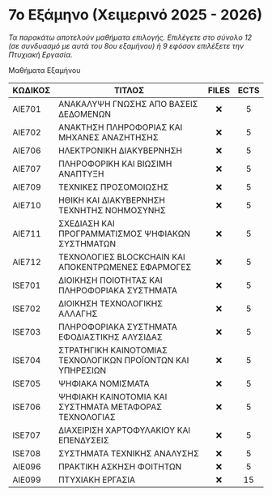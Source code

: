 # 7ο Εξάμηνο (Χειμερινό 2025 - 2026)

_Τα παρακάτω αποτελούν μαθήματα επιλογής. Επιλέγετε στο σύνολο 12 (σε συνδυασμό με αυτά του 8ου εξαμήνου) ή 9 εφόσον επιλέξετε την Πτυχιακή Εργασία._

Μαθήματα Εξαμήνου

| ΚΩΔΙΚΟΣ | ΤΙΤΛΟΣ                                                      | FILES | ECTS |
| ------- | ----------------------------------------------------------- | :---: | :--: |
| AIE701  | ΑΝΑΚΑΛΥΨΗ ΓΝΩΣΗΣ ΑΠΟ ΒΑΣΕΙΣ ΔΕΔΟΜΕΝΩΝ                       |  ❌   |  5   |
| AIE702  | ΑΝΑΚΤΗΣΗ ΠΛΗΡΟΦΟΡΙΑΣ ΚΑΙ ΜΗΧΑΝΕΣ ΑΝΑΖΗΤΗΣΗΣ                 |  ❌   |  5   |
| AIE706  | ΗΛΕΚΤΡΟΝΙΚΗ ΔΙΑΚΥΒΕΡΝΗΣΗ                                    |  ❌   |  5   |
| AIE707  | ΠΛΗΡΟΦΟΡΙΚΗ ΚΑΙ ΒΙΩΣΙΜΗ ΑΝΑΠΤΥΞΗ                            |  ❌   |  5   |
| AIE709  | ΤΕΧΝΙΚΕΣ ΠΡΟΣΟΜΟΙΩΣΗΣ                                       |  ❌   |  5   |
| AIE710  | ΗΘΙΚΗ ΚΑΙ ΔΙΑΚΥΒΕΡΝΗΣΗ ΤΕΧΝΗΤΗΣ ΝΟΗΜΟΣΥΝΗΣ                  |  ❌   |  5   |
| AIE711  | ΣΧΕΔΙΑΣΗ ΚΑΙ ΠΡΟΓΡΑΜΜΑΤΙΣΜΟΣ ΨΗΦΙΑΚΩΝ ΣΥΣΤΗΜΑΤΩΝ            |  ❌   |  5   |
| AIE712  | ΤΕΧΝΟΛΟΓΙΕΣ BLOCKCHAIN ΚΑΙ ΑΠΟΚΕΝΤΡΩΜΕΝΕΣ ΕΦΑΡΜΟΓΕΣ   |  ❌   |  5   |
| ISE701  | ΔΙΟΙΚΗΣΗ ΠΟΙΟΤΗΤΑΣ ΚΑΙ ΠΛΗΡΟΦΟΡΙΑΚΑ ΣΥΣΤΗΜΑΤΑ               |  ❌   |  5   |
| ISE702  | ΔΙΟΙΚΗΣΗ ΤΕΧΝΟΛΟΓΙΚΗΣ ΑΛΛΑΓΗΣ                               |  ❌   |  5   |
| ISE703  | ΠΛΗΡΟΦΟΡΙΑΚΑ ΣΥΣΤΗΜΑΤΑ ΕΦΟΔΙΑΣΤΙΚΗΣ ΑΛΥΣΙΔΑΣ                |  ❌   |  5   |
| ISE704  | ΣΤΡΑΤΗΓΙΚΗ ΚΑΙΝΟΤΟΜΙΑΣ ΤΕΧΝΟΛΟΓΙΚΩΝ ΠΡΟΪΟΝΤΩΝ ΚΑΙ ΥΠΗΡΕΣΙΩΝ |  ❌   |  5   |
| ISE705  | ΨΗΦΙΑΚΑ ΝΟΜΙΣΜΑΤΑ                                           |  ❌   |  5   |
| ISE706  | ΨΗΦΙΑΚΗ ΚΑΙΝΟΤΟΜΙΑ ΚΑΙ ΣΥΣΤΗΜΑΤΑ ΜΕΤΑΦΟΡΑΣ ΤΕΧΝΟΛΟΓΙΑΣ      |  ❌   |  5   |
| ISE707  | ΔΙΑΧΕΙΡΙΣΗ ΧΑΡΤΟΦΥΛΑΚΙΟΥ ΚΑΙ ΕΠΕΝΔΥΣΕΙΣ                     |  ❌   |  5   |
| ISE708  | ΣΥΣΤΗΜΑΤΑ ΤΕΧΝΙΚΗΣ ΑΝΑΛΥΣΗΣ                                 |  ❌   |  5   |
| AIE096  | ΠΡΑΚΤΙΚΗ ΑΣΚΗΣΗ ΦΟΙΤΗΤΩΝ                                    |  ❌   |  5   |
| AIE099  | ΠΤΥΧΙΑΚΗ ΕΡΓΑΣΙΑ                                            |  ❌   |  15  |
